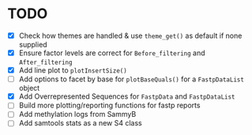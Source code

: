 # TODO

- [x] Check how themes are handled & use `theme_get()` as default if none supplied
- [x] Ensure factor levels are correct for `Before_filtering` and `After_filtering`
- [x] Add line plot to `plotInsertSize()`
- [ ] Add options to facet by base for `plotBaseQuals()` for a `FastpDataList` object
- [x] Add Overrepresented Sequences for `FastpData` and `FastpDataList`
- [ ] Build more plotting/reporting functions for fastp reports
- [ ] Add methylation logs from SammyB
- [ ] Add samtools stats as a new S4 class
